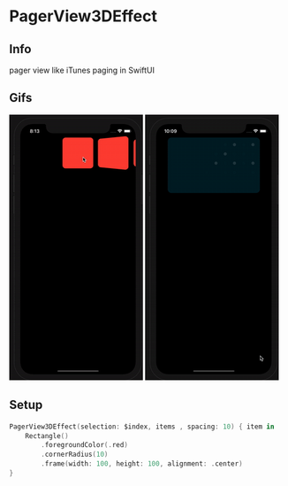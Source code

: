 # PagerView3DEffect
## Info
pager view like iTunes paging in SwiftUI 
## Gifs
![](gifFile@.gif)
![](gifFile1.gif)
## Setup

```swift
PagerView3DEffect(selection: $index, items , spacing: 10) { item in
    Rectangle()
        .foregroundColor(.red)
        .cornerRadius(10)
        .frame(width: 100, height: 100, alignment: .center)         
}
```

